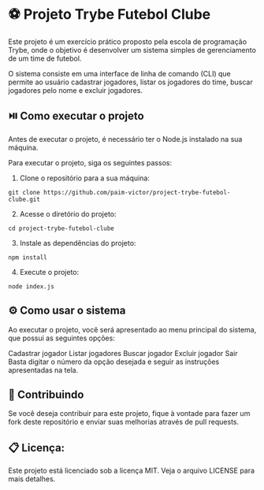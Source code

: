 # ⚽ Projeto Trybe Futebol Clube

Este projeto é um exercício prático proposto pela escola de programação Trybe, onde o objetivo é desenvolver um sistema simples de gerenciamento de um time de futebol.

O sistema consiste em uma interface de linha de comando (CLI) que permite ao usuário cadastrar jogadores, listar os jogadores do time, buscar jogadores pelo nome e excluir jogadores.

## ⏯️ Como executar o projeto

Antes de executar o projeto, é necessário ter o Node.js instalado na sua máquina.

Para executar o projeto, siga os seguintes passos:

1) Clone o repositório para a sua máquina:
```
git clone https://github.com/paim-victor/project-trybe-futebol-clube.git
```

2) Acesse o diretório do projeto:
```
cd project-trybe-futebol-clube
```

3) Instale as dependências do projeto:
```
npm install
```

4) Execute o projeto:
```
node index.js
```

## ⚙️ Como usar o sistema

Ao executar o projeto, você será apresentado ao menu principal do sistema, que possui as seguintes opções:

Cadastrar jogador
Listar jogadores
Buscar jogador
Excluir jogador
Sair
Basta digitar o número da opção desejada e seguir as instruções apresentadas na tela.

## 💪 Contribuindo

Se você deseja contribuir para este projeto, fique à vontade para fazer um fork deste repositório e enviar suas melhorias através de pull requests.

## 📋 Licença:

Este projeto está licenciado sob a licença MIT. Veja o arquivo LICENSE para mais detalhes.
